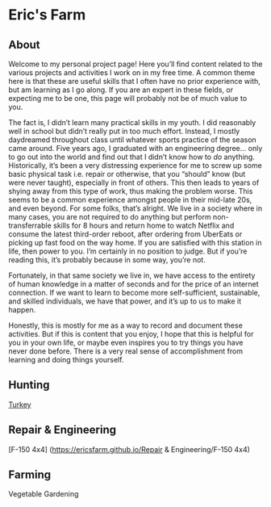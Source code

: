 # Eric's Farm

## About

Welcome to my personal project page! Here you’ll find content related to the various projects and activities I work on in my free time. A common theme here is that these are useful skills that I often have no prior experience with, but am learning as I go along. If you are an expert in these fields, or expecting me to be one, this page will probably not be of much value to you. 

The fact is, I didn’t learn many practical skills in my youth. I did reasonably well in school but didn’t really put in too much effort. Instead, I mostly daydreamed throughout class until whatever sports practice of the season came around. Five years ago, I graduated with an engineering degree… only to go out into the world and find out that I didn’t know how to *do* anything. Historically, it’s been a very distressing experience for me to screw up some basic physical task i.e. repair or otherwise, that you “should” know (but were never taught), especially in front of others. This then leads to years of shying away from this type of work, thus making the problem worse. This seems to be a common experience amongst people in their mid-late 20s, and even beyond. For some folks, that’s alright. We live in a society where in many cases, you are not required to do anything but perform non-transferrable skills for 8 hours and return home to watch Netflix and consume the latest third-order reboot, after ordering from UberEats or picking up fast food on the way home. If you are satisfied with this station in life, then power to you. I’m certainly in no position to judge. But if you’re reading this, it’s probably because in some way, you’re not. 

Fortunately, in that same society we live in, we have access to the entirety of human knowledge in a matter of seconds and for the price of an internet connection. If we want to learn to become more self-sufficient, sustainable, and skilled individuals, we have that power, and it’s up to us to make it happen. 

Honestly, this is mostly for me as a way to record and document these activities. But if this is content that you enjoy, I hope that this is helpful for you in your own life, or maybe even inspires you to try things you have never done before. There is a very real sense of accomplishment from learning and doing things yourself. 


## Hunting

[Turkey](https://ericsfarm.github.io/hunting/turkey.html)

## Repair & Engineering

[F-150 4x4] (https://ericsfarm.github.io/Repair & Engineering/F-150 4x4)

## Farming

Vegetable Gardening